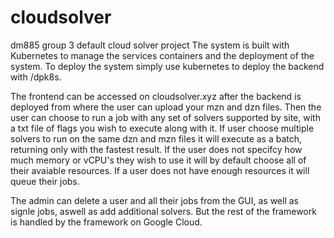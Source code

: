 # cloudsolver
dm885 group 3 default cloud solver project
The system is built with Kubernetes to manage the services containers and the deployment of the system.
To deploy the system simply use kubernetes to deploy the backend with /dpk8s.


The frontend can be accessed on cloudsolver.xyz after the backend is deployed from where the user can upload your mzn and dzn files.
Then the user can choose to run a job with any set of solvers supported by site, with a txt file of flags you wish to execute along with it.
If user choose multiple solvers to run on the same dzn and mzn files it will execute as a batch, returning only with the fastest result.
If the user does not specifcy how much memory or vCPU's they wish to use it will by default choose all of their avaiable resources.
If a user does not have enough resources it will queue their jobs.


The admin can delete a user and all their jobs from the GUI, as well as signle jobs, aswell as add additional solvers. But the rest of the framework is handled by the framework on Google Cloud.